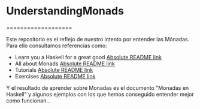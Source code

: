 # UnderstandingMonads
===================

Este repositorio es el reflejo de nuestro intento por entender las Mónadas. Para ello consultamos referencias como:

- Learn you a Haskell for a great good
  [Absolute README link](http://learnyouahaskell.com/)
- All about Monads
  [Absolute README link](https://wiki.haskell.org/All_About_Monads)
- Tutorials
  [Absolute README link](https://wiki.haskell.org/Tutorials#Using_monads)
- Exercises
  [Absolute README link](http://blog.tmorris.net/posts/20-intermediate-haskell-exercises/)

Y el resultado de aprender sobre Monadas es el documento "Monadas en Haskell" y algunos ejemplos con los que hemos conseguido entender mejor como funcionan...
  

